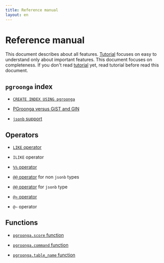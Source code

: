 ```yaml
---
title: Reference manual
layout: en
---
```


# Reference manual

This document describes about all features. [Tutorial](../tutorial/) focuses on easy to understand only about important features. This document focuses on completeness. If you don't read [tutorial](../tutorial/) yet, read tutorial before read this document.

## `pgroonga` index

  * [`CREATE INDEX USING pgroonga`](create-index-using-pgroonga.html)

  * [PGroonga versus GiST and GIN](pgroonga-versus-gist-and-gin.html)

  * [`jsonb` support](jsonb.html)

## Operators

  * [`LIKE` operator](operators/like.html)

  * `ILIKE` operator

  * [`%%` operator](operators/match.html)

  * [`@@` operator](operators/query.html) for non `jsonb` types

  * [`@@` operator](operators/jsonb-query.html) for `jsonb` type

  * [`@>` operator](operators/jsonb-contain.html)

  * `@~` operator

## Functions

  * [`pgroonga.score` function](functions/pgroonga-score.html)

  * [`pgroonga.command` function](functions/pgroonga-command.html)

  * [`pgroonga.table_name` function](functions/pgroonga-table-name.html)

